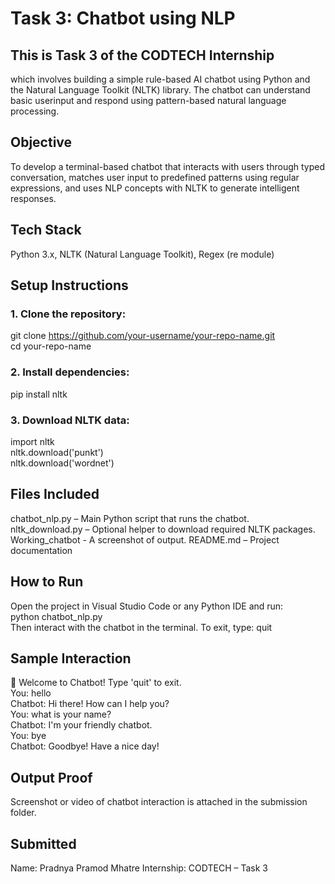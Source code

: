 # Task 3: Chatbot using NLP  

## This is Task 3 of the CODTECH Internship
which involves building a simple rule-based AI chatbot using Python and the Natural Language Toolkit (NLTK) library. 
The chatbot can understand basic userinput and respond using pattern-based natural language processing. 

## Objective  
To develop a terminal-based chatbot that interacts with users through typed conversation, matches user input to predefined patterns using regular expressions, and uses NLP concepts 
with NLTK to generate intelligent responses. 

## Tech Stack  
Python 3.x, NLTK (Natural Language Toolkit), Regex (re module) 

## Setup Instructions

### 1. Clone the repository:  
git clone https://github.com/your-username/your-repo-name.git  
cd your-repo-name 

### 2. Install dependencies:  
pip install nltk  

### 3. Download NLTK data:  
import nltk  
nltk.download('punkt')  
nltk.download('wordnet') 

## Files Included  
chatbot_nlp.py – Main Python script that runs the chatbot.  
nltk_download.py – Optional helper to download required NLTK packages.
Working_chatbot - A screenshot of output.
README.md – Project documentation 

## How to Run  
Open the project in Visual Studio Code or any Python IDE and run:  
python chatbot_nlp.py  
Then interact with the chatbot in the terminal. To exit, type: quit

## Sample Interaction  
🤖 Welcome to Chatbot! Type 'quit' to exit.  
You: hello  
Chatbot: Hi there! How can I help you?  
You: what is your name?  
Chatbot: I'm your friendly chatbot.  
You: bye  
Chatbot: Goodbye! Have a nice day!  

## Output Proof  
Screenshot or video of chatbot interaction is attached in the submission folder.  

## Submitted 
Name: Pradnya Pramod Mhatre
Internship: CODTECH – Task 3  
